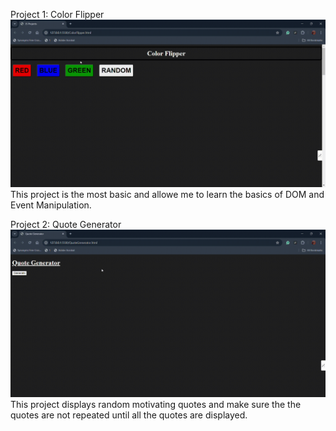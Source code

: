 Project 1: Color Flipper
![Alt Text](https://github.com/REBEL-OSUDA/JS-Mini-Projects/blob/main/JS%20Projects%20-%20Google%20Chrome%202024-10-02%2021-54-27.gif)
This project is the most basic and allowe me to learn the basics of DOM and Event Manipulation.

Project 2: Quote Generator
![Alt Text](https://github.com/REBEL-OSUDA/JS-Mini-Projects/blob/main/Quote%20Generator%20-%20Google%20Chrome%202024-10-03%2011-22-56.gif)
This project displays random motivating quotes and make sure the the quotes are not repeated until all the quotes are displayed.  

